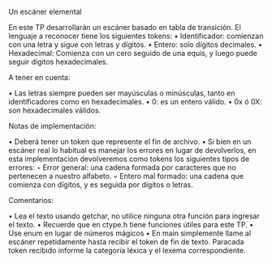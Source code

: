 <p> Un escáner elemental </p>
<p> En este TP desarrollarán un escáner basado en tabla de transición. El lenguaje a reconocer tiene los siguientes tokens:
• Identificador: comienzan con una letra y sigue con letras y dígitos.
• Entero: solo dígitos decimales.
• Hexadecimal: Comienza con un cero seguido de una equis, y luego puede seguir dígitos hexadecimales.
<br>
<p> A tener en cuenta: </p>
• Las letras siempre pueden ser mayúsculas o minúsculas, tanto en identificadores como en hexadecimales.
• 0: es un entero válido.
• 0x ó 0X: son hexadecimales válidos.
<br>
<p> Notas de implementación: </p>
• Deberá tener un token que represente el fin de archivo.
• Si bien en un escáner real lo habitual es manejar los errores en lugar de devolverlos, en esta implementación devolveremos como tokens los siguientes tipos de errores:
◦ Error general: una cadena formada por caracteres que no pertenecen a nuestro alfabeto.
◦ Entero mal formado: una cadena que comienza con dígitos, y es seguida por dígitos o letras.
<br>
<p> Comentarios: </p>
• Lea el texto usando getchar, no utilice ninguna otra función para ingresar el texto.
• Recuerde que en ctype.h tiene funciones útiles para este TP.
• Use enum en lugar de números mágicos
• En main simplemente llame al escáner repetidamente hasta recibir el token de fin de texto. Paracada token recibido informe la categoría léxica y el lexema correspondiente.
